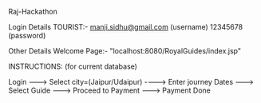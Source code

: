 Raj-Hackathon

Login Details
TOURIST:-
manji.sidhu@gmail.com (username)
12345678 (password)

Other Details
Welcome Page:- "localhost:8080/RoyalGuides/index.jsp"

INSTRUCTIONS: (for current database)

Login ---> Select city=(Jaipur/Udaipur) ----> Enter journey Dates ---> Select Guide ---> Proceed to Payment ---> Payment Done
